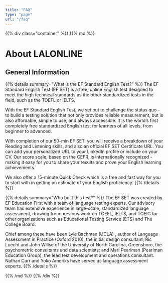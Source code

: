 ```yaml
---
title: "FAQ"
type: "page"
url: "/faq"
---
```


{{% div class="container" %}}
{{% md %}}

# About LALONLINE

## General Information

{{% details summary="What is the EF Standard English Test?" %}}
The EF Standard English Test (EF SET) is a free, online English test designed to meet the high technical standards as the other standardized tests in the field, such as the TOEFL or IELTS.

With the EF Standard English Test, we set out to challenge the status quo – to build a testing solution that not only provides reliable measurement, but is also affordable, simple to use, and always accessible. It is the world’s first completely free standardized English test for learners of all levels, from beginner to advanced.

With completion of our 50-min EF SET, you will receive a breakdown of your Reading and Listening skills, and also an official EF SET Certificate URL. You can add your personalized URL to your LinkedIn profile or include on your CV. Our score scale, based on the CEFR, is internationally recognized - making it easy for you to share your results and prove your English learning achievements.

We also offer a 15-minute Quick Check which is a free and fast way for you to start with in getting an estimate of your English proficiency.
{{% /details %}}



{{% details summary="Who built this test?" %}}
The EF SET was created by EF Education First with a team of language testing experts. Our advisory team has extensive experience in large-scale, standardized language assessment, drawing from previous work on TOEFL, IELTS, and TOEIC for other organizations such as Educational Testing Service (ETS) and The College Board.

Chief among these have been Lyle Bachman (UCLA) , author of Language Assessment in Practice (Oxford 2010), the initial design consultant; Ric Luecht and John Willse of the University of North Carolina, Greensboro, the psychometric consultants and data scientists; and Mari Pearlman (Pearlman Education Group), the lead test development and operations consultant. Nathan Carr and Yoko Ameriks have served as language assessment experts.
{{% /details %}}



{{% /md %}}
{{% /div %}}
